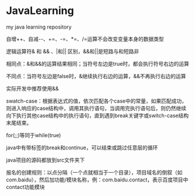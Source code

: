 # JavaLearning

my java learning repository



自增++、自减--、+=、-=、*=、/=运算不会改变变量本身的数据类型

逻辑运算符& 和 && 、|和|| 区别，&&和||是短路与和短路非

相同点：&和&&的运算结果相同；当符号左边是true时，都会执行符号右边的运算

不同点：当符号左边是false时，&继续执行右边的运算，&&不再执行右边的运算

实际开发中推荐使用&&



swatch-case：根据表达式的值，依次匹配各个case中的常量，如果匹配成功，则进入响应的case结构中，调用其执行语句，当调用完执行语句后，则仍然继续向下执行其他case结构中的执行语句，直到遇到break关键字或switch-case结构末尾结束。



for(;;)等同于while(true)



java中有带标签的break和continue，可以结束或跳过任意层的循环



java项目的源码都放到src文件夹下

报名的创建规则：以点分隔（一个点就相当于一个目录），项目域名的倒叙（如com.baidu），然后加功能/模块名称，例：com.baidu.contact，表示百度项目中contact功能模块